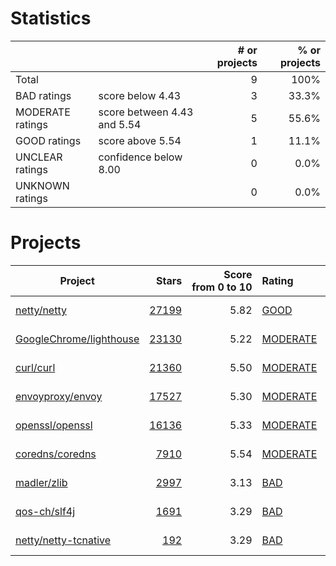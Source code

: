 # Statistics

|                  |                                                         | # or projects             |  % or projects              |
| :--------------- | :------------------------------------------------------ | ------------------------: | --------------------------: |
| Total            |                                                         | 9      |                        100% |
| BAD ratings      | score below 4.43                        | 3      |      33.3% |
| MODERATE ratings | score between 4.43 and 5.54 | 5 | 55.6% |
| GOOD ratings     | score above 5.54                            | 1     |     11.1% |
| UNCLEAR ratings  | confidence below 8.00                    | 0  |  0.0% |
| UNKNOWN ratings  |                                                         | 0  |  0.0% |

# Projects

| Project | Stars | Score<br>from&nbsp;0&nbsp;to&nbsp;10 | Rating | Confidence | Last<br>updated |
| ------- | ----: | -----------------------------------: | :----- | :--------- | --------------- |
| [netty/netty](netty/netty.md) | [27199](https://github.com/netty/netty) | 5.82 | [GOOD](netty/netty.md) | 10.00 | Jul 26, 2021 |
| [GoogleChrome/lighthouse](GoogleChrome/lighthouse.md) | [23130](https://github.com/GoogleChrome/lighthouse) | 5.22 | [MODERATE](GoogleChrome/lighthouse.md) | 10.00 | Jul 26, 2021 |
| [curl/curl](curl/curl.md) | [21360](https://github.com/curl/curl) | 5.50 | [MODERATE](curl/curl.md) | 10.00 | Jul 26, 2021 |
| [envoyproxy/envoy](envoyproxy/envoy.md) | [17527](https://github.com/envoyproxy/envoy) | 5.30 | [MODERATE](envoyproxy/envoy.md) | 10.00 | Jul 26, 2021 |
| [openssl/openssl](openssl/openssl.md) | [16136](https://github.com/openssl/openssl) | 5.33 | [MODERATE](openssl/openssl.md) | 10.00 | Jul 26, 2021 |
| [coredns/coredns](coredns/coredns.md) | [7910](https://github.com/coredns/coredns) | 5.54 | [MODERATE](coredns/coredns.md) | 9.87 | Jul 26, 2021 |
| [madler/zlib](madler/zlib.md) | [2997](https://github.com/madler/zlib) | 3.13 | [BAD](madler/zlib.md) | 10.00 | Jul 26, 2021 |
| [qos-ch/slf4j](qos-ch/slf4j.md) | [1691](https://github.com/qos-ch/slf4j) | 3.29 | [BAD](qos-ch/slf4j.md) | 10.00 | Jul 26, 2021 |
| [netty/netty-tcnative](netty/netty-tcnative.md) | [192](https://github.com/netty/netty-tcnative) | 3.29 | [BAD](netty/netty-tcnative.md) | 9.87 | Jul 26, 2021 |

